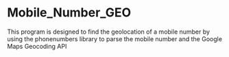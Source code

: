 # Mobile_Number_GEO
This program is designed to find the geolocation of a mobile number by using the phonenumbers library to parse the mobile number and the Google Maps Geocoding API 
